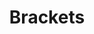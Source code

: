 ---
title: "Brackets"
group: "Code Editor & Software"
address: "http://brackets.io/"
icon: "brackets.svg"
---